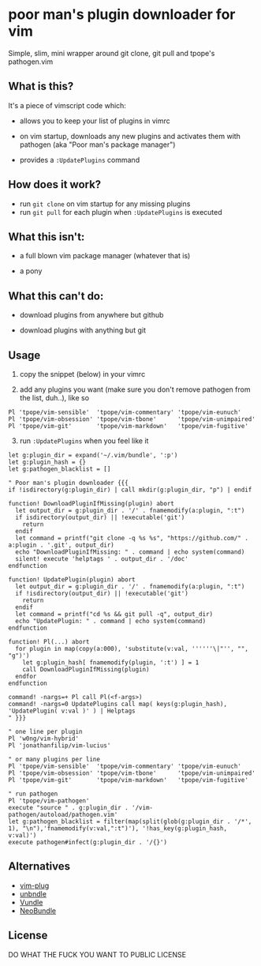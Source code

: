 # poor man's plugin downloader for vim

Simple, slim, mini wrapper around git clone, git pull and tpope's pathogen.vim

## What is this?

It's a piece of vimscript code which:
- allows you to keep your list of plugins in vimrc

- on vim startup, downloads any new plugins and activates them with pathogen (aka "Poor man's package manager")

- provides a `:UpdatePlugins` command

## How does it work?

- run `git clone` on vim startup for any missing plugins
- run `git pull` for each plugin when `:UpdatePlugins` is executed

## What this isn't:

- a full blown vim package manager (whatever that is)

- a pony

## What this can't do:

- download plugins from anywhere but github

- download plugins with anything but git

## Usage

1. copy the snippet (below) in your vimrc

2. add any plugins you want (make sure you don't remove pathogen from the list, duh..), like so
  ```vim
  Pl 'tpope/vim-sensible'  'tpope/vim-commentary' 'tpope/vim-eunuch'
  Pl 'tpope/vim-obsession' 'tpope/vim-tbone'      'tpope/vim-unimpaired'
  Pl 'tpope/vim-git'       'tpope/vim-markdown'   'tpope/vim-fugitive'
  ```

3. run `:UpdatePlugins` when you feel like it


```vim
let g:plugin_dir = expand('~/.vim/bundle', ':p')
let g:plugin_hash = {}
let g:pathogen_blacklist = []

" Poor man's plugin downloader {{{
if !isdirectory(g:plugin_dir) | call mkdir(g:plugin_dir, "p") | endif

function! DownloadPluginIfMissing(plugin) abort
  let output_dir = g:plugin_dir . '/' . fnamemodify(a:plugin, ":t")
  if isdirectory(output_dir) || !executable('git')
    return
  endif
  let command = printf("git clone -q %s %s", "https://github.com/" . a:plugin . '.git', output_dir)
  echo "DownloadPluginIfMissing: " . command | echo system(command)
  silent! execute 'helptags ' . output_dir . '/doc'
endfunction

function! UpdatePlugin(plugin) abort
  let output_dir = g:plugin_dir . '/' . fnamemodify(a:plugin, ":t")
  if !isdirectory(output_dir) || !executable('git')
    return
  endif
  let command = printf("cd %s && git pull -q", output_dir)
  echo "UpdatePlugin: " . command | echo system(command)
endfunction

function! Pl(...) abort
  for plugin in map(copy(a:000), 'substitute(v:val, ''''''\|"'', "", "g")')
    let g:plugin_hash[ fnamemodify(plugin, ':t') ] = 1
    call DownloadPluginIfMissing(plugin)
  endfor
endfunction

command! -nargs=+ Pl call Pl(<f-args>)
command! -nargs=0 UpdatePlugins call map( keys(g:plugin_hash), 'UpdatePlugin( v:val )' ) | Helptags
" }}}

" one line per plugin
Pl 'w0ng/vim-hybrid'
Pl 'jonathanfilip/vim-lucius'

" or many plugins per line
Pl 'tpope/vim-sensible'  'tpope/vim-commentary' 'tpope/vim-eunuch'
Pl 'tpope/vim-obsession' 'tpope/vim-tbone'      'tpope/vim-unimpaired'
Pl 'tpope/vim-git'       'tpope/vim-markdown'   'tpope/vim-fugitive'

" run pathogen
Pl 'tpope/vim-pathogen'
execute "source " . g:plugin_dir . '/vim-pathogen/autoload/pathogen.vim'
let g:pathogen_blacklist = filter(map(split(glob(g:plugin_dir . '/*', 1), "\n"),'fnamemodify(v:val,":t")'), '!has_key(g:plugin_hash, v:val)')
execute pathogen#infect(g:plugin_dir . '/{}')
```

## Alternatives

- [vim-plug][2]
- [unbndle][3]
- [Vundle][4]
- [NeoBundle][5]

## License

DO WHAT THE FUCK YOU WANT TO PUBLIC LICENSE

[1]:https://github.com/tpope/vim-pathogen
[2]:https://github.com/junegunn/vim-plug
[3]:https://github.com/sunaku/vim-unbundle
[4]:https://github.com/gmarik/Vundle.vim
[5]:https://github.com/Shougo/neobundle.vim
